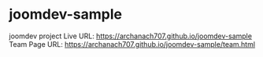 # joomdev-sample
joomdev project
Live URL: https://archanach707.github.io/joomdev-sample <br>
Team Page URL: https://archanach707.github.io/joomdev-sample/team.html

